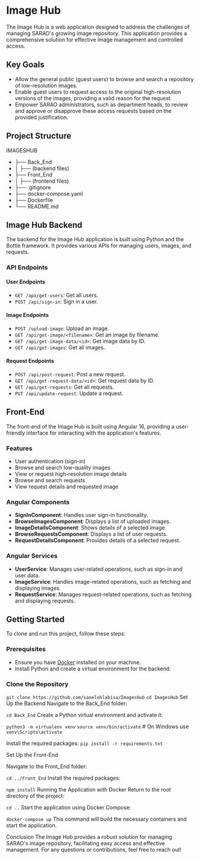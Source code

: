 # Image Hub

The Image Hub is a web application designed to address the challenges of managing SARAO's growing image repository. This application provides a comprehensive solution for effective image management and controlled access.

## Key Goals

- Allow the general public (guest users) to browse and search a repository of low-resolution images.
- Enable guest users to request access to the original high-resolution versions of the images, providing a valid reason for the request.
- Empower SARAO administrators, such as department heads, to review and approve or disapprove these access requests based on the provided justification.

## Project Structure

IMAGESHUB
- ├── Back_End
- │   ├── (backend files)
- ├── Front_End
- │   ├── (frontend files)
- ├── .gitignore
- ├── docker-compose.yaml
- ├── Dockerfile
- └── README.md

## Image Hub Backend

The backend for the Image Hub application is built using Python and the Bottle framework. It provides various APIs for managing users, images, and requests.

### API Endpoints

#### User Endpoints
- `GET /api/get-users`: Get all users.
- `POST /api/sign-in`: Sign in a user.

#### Image Endpoints
- `POST /upload-image`: Upload an image.
- `GET /api/get-image/<filename>`: Get an image by filename.
- `GET /api/get-image-data/<id>`: Get image data by ID.
- `GET /api/get-images`: Get all images.

#### Request Endpoints
- `POST /api/post-request`: Post a new request.
- `GET /api/get-request-data/<id>`: Get request data by ID.
- `GET /api/get-requests`: Get all requests.
- `PUT /api/update-request`: Update a request.

## Front-End

The front-end of the Image Hub is built using Angular 16, providing a user-friendly interface for interacting with the application's features.

### Features
- User authentication (sign-in)
- Browse and search low-quality images
- View or request high-resolution image details
- Browse and search requests
- View request details and requested image

### Angular Components
- **SignInComponent**: Handles user sign-in functionality.
- **BrowseImagesComponent**: Displays a list of uploaded images.
- **ImageDetailsComponent**: Shows details of a selected image.
- **BrowseRequestsComponent**: Displays a list of user requests.
- **RequestDetailsComponent**: Provides details of a selected request.

### Angular Services
- **UserService**: Manages user-related operations, such as sign-in and user data.
- **ImageService**: Handles image-related operations, such as fetching and displaying images.
- **RequestService**: Manages request-related operations, such as fetching and displaying requests.

## Getting Started

To clone and run this project, follow these steps:

### Prerequisites

- Ensure you have [Docker](https://www.docker.com/) installed on your machine.
- Install Python and create a virtual environment for the backend.

### Clone the Repository

`git clone https://github.com/sanelehlabisa/ImagesHub`
`cd ImagesHub`
Set Up the Backend
Navigate to the Back_End folder:

`cd Back_End`
Create a Python virtual environment and activate it:

`python3 -m virtualenv venv`
`source venv/bin/activate`  # On Windows use `venv\Scripts\activate`

Install the required packages:
`pip install -r requirements.txt`

Set Up the Front-End

Navigate to the Front_End folder:

`cd ../Front_End`
Install the required packages:

`npm install`
Running the Application with Docker
Return to the root directory of the project:

`cd ..`
Start the application using Docker Compose:

`docker-compose up`
This command will build the necessary containers and start the application.

Conclusion
The Image Hub provides a robust solution for managing SARAO's image repository, facilitating easy access and effective management. For any questions or contributions, feel free to reach out!